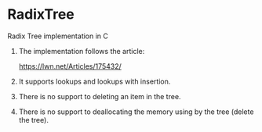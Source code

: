 # RadixTree

Radix Tree implementation in C

1) The implementation follows the article:
	
	https://lwn.net/Articles/175432/

2) It supports lookups and lookups with insertion.

3) There is no support to deleting an item in the tree.

4) There is no support to deallocating the memory using by the tree (delete the tree).